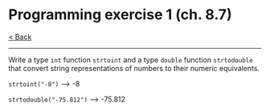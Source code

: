# Programming exercise 1 (ch. 8.7)

[< Back](../README.md)

---

Write a type `int` function `strtoint` and a type `double` function `strtodouble` that convert string representations of numbers to their numeric equivalents.

`strtoint("-8")` --> -8

`strtodouble("-75.812")` --> -75.812
